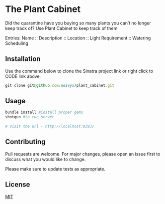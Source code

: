 # The Plant Cabinet

Did the quarantine have you buying so many plants you can’t no longer keep track of?
Use Plant Cabinet to keep track of them

Entries:
Name ::
Description ::
Location ::
Light Requirement ::
Watering Scheduling

## Installation

Use the command below to clone the Sinatra project link or right click to CODE link above.

```ruby
git clone git@github.com:neivyx/plant_cabinet.git
```

## Usage

```ruby
bundle install #install proper gems
shotgun #to run server
 
# Visit the url - http://localhost:9393/ 
```

## Contributing
Pull requests are welcome. For major changes, please open an issue first to discuss what you would like to change.

Please make sure to update tests as appropriate.

## License
[MIT](https://choosealicense.com/licenses/mit/)